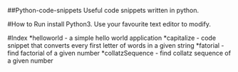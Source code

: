 ##Python-code-snippets
Useful code snippets written in python.

#How to Run
install Python3.
Use your favourite text editor to modify.

#Index
*helloworld - a simple hello world application
*capitalize - code snippet that converts every first letter of words in a given string 
*fatorial - find factorial of a given number
*collatzSequence - find collatz sequence of a given number
